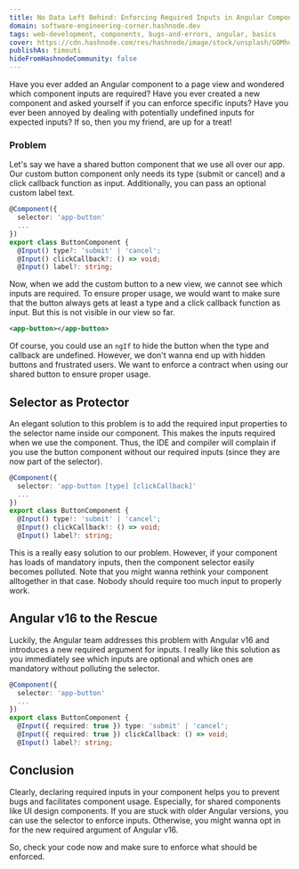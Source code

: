 ```yaml
---
title: No Data Left Behind: Enforcing Required Inputs in Angular Components
domain: software-engineering-corner.hashnode.dev
tags: web-development, components, bugs-and-errors, angular, basics
cover: https://cdn.hashnode.com/res/hashnode/image/stock/unsplash/GOMhuCj-O9w/upload/1cbf9ef13852f5d6028cdffde9c9c4cf.jpeg?w=1600&h=840&fit=crop&crop=entropy&auto=compress,format&format=webp
publishAs: timouti
hideFromHashnodeCommunity: false
---
```


Have you ever added an Angular component to a page view and wondered which component inputs are required? Have you ever created a new component and asked yourself if you can enforce specific inputs? Have you ever been annoyed by dealing with potentially undefined inputs for expected inputs? If so, then you my friend, are up for a treat!

### Problem

Let's say we have a shared button component that we use all over our app. Our custom button component only needs its type (submit or cancel) and a click callback function as input. Additionally, you can pass an optional custom label text.

```typescript
@Component({
  selector: 'app-button'
  ...
})
export class ButtonComponent {
  @Input() type?: 'submit' | 'cancel';
  @Input() clickCallback?: () => void;
  @Input() label?: string;
```

Now, when we add the custom button to a new view, we cannot see which inputs are required. To ensure proper usage, we would want to make sure that the button always gets at least a type and a click callback function as input. But this is not visible in our view so far.

```xml
<app-button></app-button>
```

Of course, you could use an `ngIf` to hide the button when the type and callback are undefined. However, we don't wanna end up with hidden buttons and frustrated users. We want to enforce a contract when using our shared button to ensure proper usage.

## Selector as Protector

An elegant solution to this problem is to add the required input properties to the selector name inside our component. This makes the inputs required when we use the component. Thus, the IDE and compiler will complain if you use the button component without our required inputs (since they are now part of the selector).

```typescript
@Component({
  selector: 'app-button [type] [clickCallback]'
  ...
})
export class ButtonComponent {
  @Input() type!: 'submit' | 'cancel';
  @Input() clickCallback!: () => void;
  @Input() label?: string;
```

This is a really easy solution to our problem. However, if your component has loads of mandatory inputs, then the component selector easily becomes polluted. Note that you might wanna rethink your component alltogether in that case. Nobody should require too much input to properly work.

## Angular v16 to the Rescue

Luckily, the Angular team addresses this problem with Angular v16 and introduces a new required argument for inputs. I really like this solution as you immediately see which inputs are optional and which ones are mandatory without polluting the selector.

```typescript
@Component({
  selector: 'app-button'
  ...
})
export class ButtonComponent {
  @Input({ required: true }) type: 'submit' | 'cancel';
  @Input({ required: true }) clickCallback: () => void;
  @Input() label?: string;
```

## Conclusion

Clearly, declaring required inputs in your component helps you to prevent bugs and facilitates component usage. Especially, for shared components like UI design components. If you are stuck with older Angular versions, you can use the selector to enforce inputs. Otherwise, you might wanna opt in for the new required argument of Angular v16.

So, check your code now and make sure to enforce what should be enforced.
